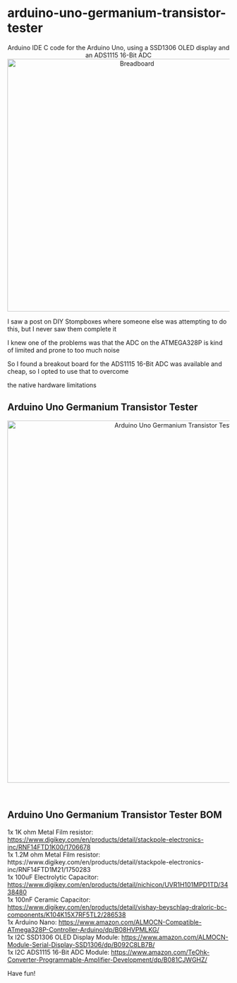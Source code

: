 # arduino-uno-germanium-transistor-tester
<p align="center">
  Arduino IDE C code for the Arduino Uno, using a SSD1306 OLED display and an ADS1115 16-Bit ADC<br />
  <img width="572" src="https://i.postimg.cc/q75xjL0X/20211112-223037.jpg" alt="Breadboard">
</p>

<p>I saw a post on DIY Stompboxes where someone else was attempting to do this, but I never saw them complete it</p>
<p>I knew one of the problems was that the ADC on the ATMEGA328P is kind of limited and prone to too much noise</p>
<p>So I found a breakout board for the ADS1115 16-Bit ADC was available and cheap, so I opted to use that to overcome</p>
<p>the native hardware limitations</p>

<h2>Arduino Uno Germanium Transistor Tester</h2>

<p align="center">
  <img width="820" src="https://i.postimg.cc/G2SdRXwg/Image4.jpg" alt="Arduino Uno Germanium Transistor Tester schematic">
</p>

<p>&nbsp;</p>
<h2>Arduino Uno Germanium Transistor Tester BOM</h2>
<p>
1x 1K ohm Metal Film resistor: <a href="https://www.digikey.com/en/products/detail/stackpole-electronics-inc/RNF14FTD1K00/1706678">https://www.digikey.com/en/products/detail/stackpole-electronics-inc/RNF14FTD1K00/1706678</a><br />
1x 1.2M ohm Metal Film resistor: <a href="https://www.digikey.com/en/products/detail/stackpole-electronics-inc/RNF14FTD1M21/1750283"></a>https://www.digikey.com/en/products/detail/stackpole-electronics-inc/RNF14FTD1M21/1750283<br />
1x 100uF Electrolytic Capacitor: <a href="https://www.digikey.com/en/products/detail/nichicon/UVR1H101MPD1TD/3438480">https://www.digikey.com/en/products/detail/nichicon/UVR1H101MPD1TD/3438480</a><br />
1x 100nF Ceramic Capacitor: <a href="https://www.digikey.com/en/products/detail/vishay-beyschlag-draloric-bc-components/K104K15X7RF5TL2/286538">https://www.digikey.com/en/products/detail/vishay-beyschlag-draloric-bc-components/K104K15X7RF5TL2/286538</a><br />
1x Arduino Nano: <a href="https://www.amazon.com/ALMOCN-Compatible-ATmega328P-Controller-Arduino/dp/B08HVPMLKG/">https://www.amazon.com/ALMOCN-Compatible-ATmega328P-Controller-Arduino/dp/B08HVPMLKG/</a><br />
1x I2C SSD1306 OLED Display Module: <a href="https://www.amazon.com/ALMOCN-Module-Serial-Display-SSD1306/dp/B092C8LB7B/">https://www.amazon.com/ALMOCN-Module-Serial-Display-SSD1306/dp/B092C8LB7B/</a><br />
1x I2C ADS1115 16-Bit ADC Module: <a href="https://www.amazon.com/TeOhk-Converter-Programmable-Amplifier-Development/dp/B081CJWGHZ/">https://www.amazon.com/TeOhk-Converter-Programmable-Amplifier-Development/dp/B081CJWGHZ/</a><br />
</p>
<p>Have fun!</p>
